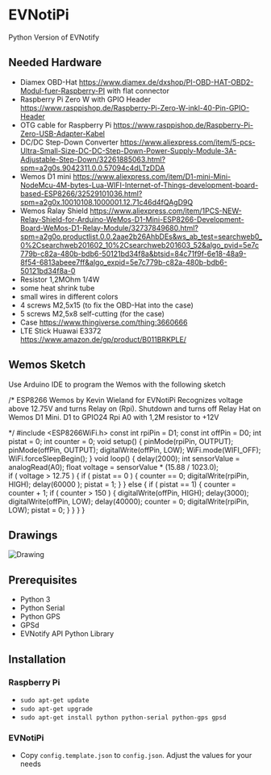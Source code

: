 # EVNotiPi
Python Version of EVNotify

## Needed Hardware
- Diamex OBD-Hat  https://www.diamex.de/dxshop/PI-OBD-HAT-OBD2-Modul-fuer-Raspberry-PI with flat connector
- Raspberry Pi Zero W with GPIO Header  https://www.rasppishop.de/Raspberry-Pi-Zero-W-inkl-40-Pin-GPIO-Header
- OTG cable for Raspberry Pi  https://www.rasppishop.de/Raspberry-Pi-Zero-USB-Adapter-Kabel
- DC/DC Step-Down Converter  https://www.aliexpress.com/item/5-pcs-Ultra-Small-Size-DC-DC-Step-Down-Power-Supply-Module-3A-Adjustable-Step-Down/32261885063.html?spm=a2g0s.9042311.0.0.57094c4dLTzDDA
- Wemos D1 mini  https://www.aliexpress.com/item/D1-mini-Mini-NodeMcu-4M-bytes-Lua-WIFI-Internet-of-Things-development-board-based-ESP8266/32529101036.html?spm=a2g0x.10010108.1000001.12.71c46d4fQAgD9Q
- Wemos Ralay Shield  https://www.aliexpress.com/item/1PCS-NEW-Relay-Shield-for-Arduino-WeMos-D1-Mini-ESP8266-Development-Board-WeMos-D1-Relay-Module/32737849680.html?spm=a2g0o.productlist.0.0.2aae2b26AhbDEs&ws_ab_test=searchweb0_0%2Csearchweb201602_10%2Csearchweb201603_52&algo_pvid=5e7c779b-c82a-480b-bdb6-50121bd34f8a&btsid=84c71f9f-6e18-48a9-8f54-6813abeee7ff&algo_expid=5e7c779b-c82a-480b-bdb6-50121bd34f8a-0
- Resistor 1,2MOhm 1/4W
- some heat shrink tube
- small wires in different colors
- 4 screws M2,5x15 (to fix the OBD-Hat into the case)
- 5 screws M2,5x8 self-cutting (for the case)
- Case  https://www.thingiverse.com/thing:3660666 
- LTE Stick Huawai E3372  https://www.amazon.de/gp/product/B011BRKPLE/

## Wemos Sketch
Use Arduino IDE to program the Wemos with the following sketch

/*
  ESP8266 Wemos by Kevin Wieland for EVNotiPi
  Recognizes voltage above 12.75V and turns Relay on (Rpi).
  Shutdown and turns off
  Relay Hat on Wemos D1 Mini.
  D1 to GPIO24 Rpi
  A0 with 1,2M resistor to +12V
  
*/
#include <ESP8266WiFi.h>
const int rpiPin = D1;
const int offPin = D0;
int pistat = 0;
int counter = 0;
void setup() {
  pinMode(rpiPin, OUTPUT);
  pinMode(offPin, OUTPUT);
  digitalWrite(offPin, LOW);
  WiFi.mode(WIFI_OFF);
  WiFi.forceSleepBegin();
}
void loop() {
  delay(2000); 
  int sensorValue = analogRead(A0);
  float voltage = sensorValue * (15.88 / 1023.0);                  
  if ( voltage > 12.75 )
  {
    if ( pistat == 0 )
    {
      counter == 0;
      digitalWrite(rpiPin, HIGH);
      delay(60000 );
      pistat = 1;
    } 
  }
  else
  {
      if ( pistat == 1)
      {
        counter = counter + 1;
        if ( counter > 150 )
        {
          digitalWrite(offPin, HIGH);
          delay(3000);
          digitalWrite(offPin, LOW);
          delay(40000);
          counter = 0;
          digitalWrite(rpiPin, LOW);
          pistat = 0;
        }
      }
   }
}


## Drawings

![Drawing](url)

## Prerequisites
- Python 3
- Python Serial
- Python GPS
- GPSd
- EVNotify API Python Library

## Installation
### Raspberry Pi
- `sudo apt-get update`
- `sudo apt-get upgrade`
- `sudo apt-get install python python-serial python-gps gpsd`
### EVNotiPi
- Copy `config.template.json` to `config.json`. Adjust the values for your needs

